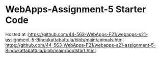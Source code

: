# WebApps-Assignment-5 Starter Code

Hosted at :https://github.com/44-563-WebApps-F21/webapps-s21-assignment-5-Bindukattabattula/blob/main/animals.html
           https://github.com/44-563-WebApps-F21/webapps-s21-assignment-5-Bindukattabattula/blob/main/bootstart.html
           